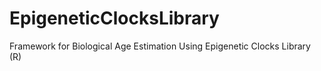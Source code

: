 # EpigeneticClocksLibrary
Framework for Biological Age Estimation Using Epigenetic Clocks Library (R)
